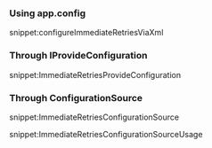### Using app.config

snippet:configureImmediateRetriesViaXml


### Through IProvideConfiguration

snippet:ImmediateRetriesProvideConfiguration


### Through ConfigurationSource

snippet:ImmediateRetriesConfigurationSource

snippet:ImmediateRetriesConfigurationSourceUsage